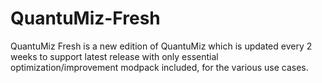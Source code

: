 # QuantuMiz-Fresh
QuantuMiz Fresh is a new edition of QuantuMiz which is updated every 2 weeks to support latest release with only essential optimization/improvement modpack included, for the various use cases.

